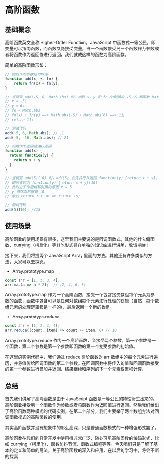 # 高阶函数

<a name="8519e085"></a>
## 基础概念
高阶函数英文全称 Higher-Order Function。JavaScript 中函数式一等公民，即变量可以指向函数，而函数又能接受变量。当一个函数接受另一个函数作为参数或者将函数作为返回值进行返回，我们就成这样的函数为高阶函数。

简单的高阶函数形如：

```javascript
// 函数作为参数进行传递
function add(x, y, fn) {
    return fn(x) + fn(y);
}

// 当调用 add(-5, 6, Math.abs) 时，参数 x，y 和 fn 分别接收 -5，6 和函数 Math.abs，根据函数定义，可以推导计算过程为：
// x = -5;
// y = 6;
// fn = Math.abs;
// fn(x) + fn(y) ==> Math.abs(-5) + Math.abs(6) ==> 11;
// return 11;

// 测试代码
add(-5, 6, Math.abs); // 11
add(-5, -16, Math.abs); // 21
```

```javascript
// 函数作为返回值进行返回
function add(x) {
  return function(y) {
    return x + y;
  }
}

// 当调用 add(5)(10) 时，add(5) 会先执行并返回 function(y) {return x + y}，接下来就会执行 add(5)(10)
// 即可推到为 function(y) {return x + y}(10) 
// 此时由于作用域和引用的原因 x = 5
// y 自然而然就是 10
// 最后 return 5 + 10 => return 15;

// 测试代码
add(5)(10); //15
```

<a name="7efcb0ce"></a>
## 使用场景
高阶函数的使用场景有很多，这里我们主要说的是回调函数式，其他的什么偏函数、currying（柯里化）等其他形式将在单独的知识库进行讲解，敬请期待！

接下来，我们将提两个 JavaScript Array 里面的方法。其他还有许多类似的方法，大家可以去探究。

- Array.prototype.map

```javascript
const arr = [1, 2, 3, 4];
arr.map(a => a * 2);  // [2, 4, 6, 8]
```

Array.prototype.map 作为一个高阶函数，接受一个包含接受数组每个元素为参数的函数，函数中包含可以是任何对数组每个元素进行处理的逻辑（当然，每个数组元素的处理逻辑都是一样的），最后返回一个新的数组。

- Array.prototype.reduce

```javascript
const arr = [1, 2, 3, 4];
arr.reduce((count, item) => count += item, 0) // 10
```

Array.prototype.reduce 作为一个高阶函数，会接受两个参数，第一个参数是一个函数，第二个参数是第一个参数即函数的第一个接受参数的初始值。

在这里的实例代码中，我们通过 reduce 高阶函数对 arr 数组中的每个元素进行遍历，并将值传给回调函数的第二个参数。在回调函数中将传入的值和回调函数接受的第一个参数进行累加并返回，结果继续和序列的下一个元素做累积计算。

<a name="25f9c7fa"></a>
## 总结
首先我们讲解了高阶函数是由于 JavaScript 函数是一等公民的特性衍生出来的。高阶函数接受另一个函数作为参数或者将函数作为返回值进行返回。然后我们给出了高阶函数两种模式的代码实例。在第二个部分，我们主要举了两个数组方法对回调函数模式的高阶函数的使用。

其实高阶函数并没有想象中的那么高深，只是普通函数模式的一种增强形式罢了。

高阶函数在我们的日常开发中使用得非常广泛，随处可见高阶函数的编码形式，比如 currying（柯里化）、函数防抖节流、函数式编程等等。今天咱们只是了解了基本的定义和简单的用法。关于高阶函数的深入和应用，在以后的学习中，将会不断的探索！
